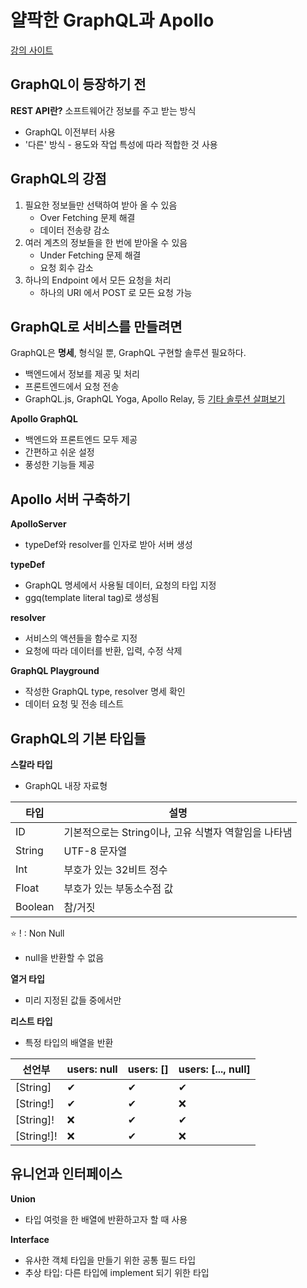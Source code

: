 # 얄팍한 GraphQL과 Apollo

[강의 사이트](https://www.yalco.kr/@graphql-apollo/1-1/)

## GraphQL이 등장하기 전

**REST API란?** 소프트웨어간 정보를 주고 받는 방식

- GraphQL 이전부터 사용
- '다른' 방식 - 용도와 작업 특성에 따라 적합한 것 사용

## GraphQL의 강점

1. 필요한 정보들만 선택하여 받아 올 수 있음
   - Over Fetching 문제 해결
   - 데이터 전송량 감소
2. 여러 계츠의 정보들을 한 번에 받아올 수 있음
   - Under Fetching 문제 해결
   - 요청 회수 감소
3. 하나의 Endpoint 에서 모든 요청을 처리
   - 하나의 URI 에서 POST 로 모든 요청 가능

## GraphQL로 서비스를 만들려면

GraphQL은 **명세**, 형식일 뿐, GraphQL 구현할 솔루션 필요하다.

- 백엔드에서 정보를 제공 및 처리
- 프론트엔드에서 요청 전송
- GraphQL.js, GraphQL Yoga, Apollo Relay, 등 [기타 솔루션 살펴보기](https://graphql.org/community/tools-and-libraries/)

**Apollo GraphQL**

- 백엔드와 프론트엔드 모두 제공
- 간편하고 쉬운 설정
- 풍성한 기능들 제공

## Apollo 서버 구축하기

**ApolloServer**

- typeDef와 resolver를 인자로 받아 서버 생성

**typeDef**

- GraphQL 명세에서 사용될 데이터, 요청의 타입 지정
- ggq(template literal tag)로 생성됨

**resolver**

- 서비스의 액션들을 함수로 지정
- 요청에 따라 데이터를 반환, 입력, 수정 삭제

**GraphQL Playground**

- 작성한 GraphQL type, resolver 명세 확인
- 데이터 요청 및 전송 테스트

## GraphQL의 기본 타입들

**스칼라 타입**

- GraphQL 내장 자료형

| 타입    | 설명                                                 |
| ------- | ---------------------------------------------------- |
| ID      | 기본적으로는 String이나, 고유 식별자 역할임을 나타냄 |
| String  | UTF-8 문자열                                         |
| Int     | 부호가 있는 32비트 정수                              |
| Float   | 부호가 있는 부동소수점 값                            |
| Boolean | 참/거짓                                              |

⭐ ! : Non Null

- null을 반환할 수 없음

**열거 타입**

- 미리 지정된 값들 중에서만

**리스트 타입**

- 특정 타입의 배열을 반환

| 선언부     | users: null | users: [] | users: [..., null] |
| ---------- | ----------- | --------- | ------------------ |
| [String]   | ✔           | ✔         | ✔                  |
| [String!]  | ✔           | ✔         | ❌                 |
| [String]!  | ❌          | ✔         | ✔                  |
| [String!]! | ❌          | ✔         | ❌                 |

## 유니언과 인터페이스

**Union**

- 타입 여럿을 한 배열에 반환하고자 할 때 사용

**Interface**

- 유사한 객체 타입을 만들기 위한 공통 필드 타입
- 추상 타입: 다른 타입에 implement 되기 위한 타입
